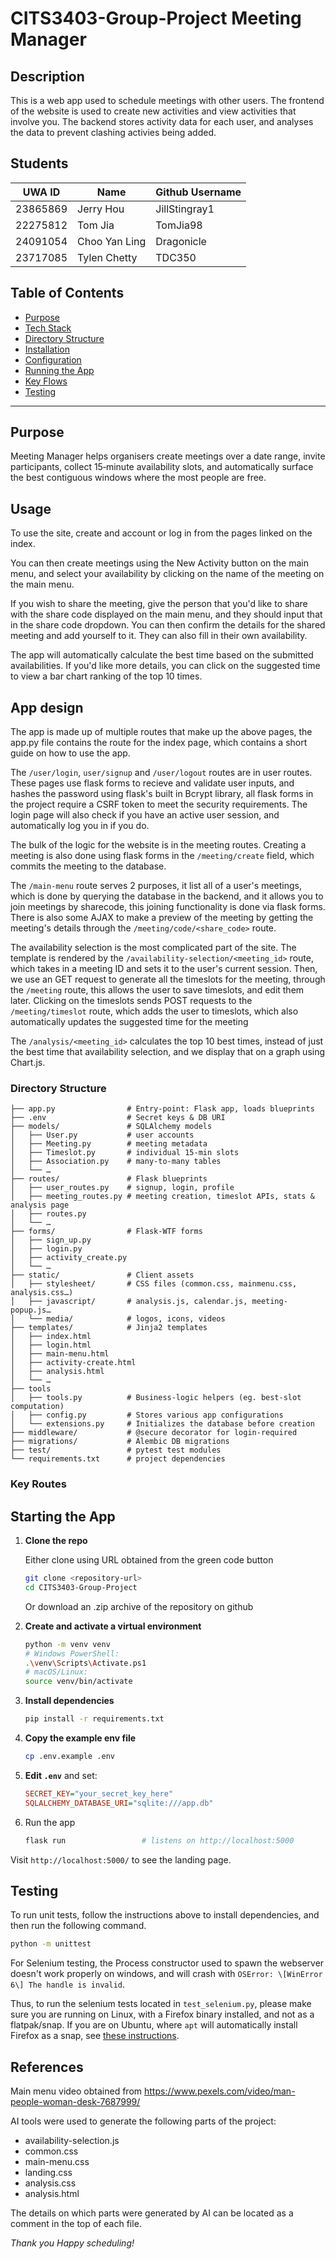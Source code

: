 # CITS3403-Group-Project Meeting Manager

  ## Description

  This is a web app used to schedule meetings with other users. The frontend of the website is used to create new activities and view activities that involve you. The backend stores activity data for each user, and analyses the data to prevent clashing activies being added.
  
  ## Students

  |UWA ID|Name|Github Username|
  |---|---|---|
  |23865869|Jerry Hou|JillStingray1|
  |22275812|Tom Jia|TomJia98|
  |24091054|Choo Yan Ling|Dragonicle|
  |23717085|Tylen Chetty|TDC350

## Table of Contents

* [Purpose](#purpose)
* [Tech Stack](#tech-stack)
* [Directory Structure](#directory-structure)
* [Installation](#installation)
* [Configuration](#configuration)
* [Running the App](#running-the-app)
* [Key Flows](#key-flows)
* [Testing](#testing)
---

## Purpose

Meeting Manager helps organisers create meetings over a date range, invite participants, collect 15‑minute availability slots, and automatically surface the best contiguous windows where the most people are free.

## Usage
To use the site, create and account or log in from the pages linked on the index.

You can then create meetings using the New Activity button on the main menu, and select your availability by clicking on the name of the meeting on the main menu.

If you wish to share the meeting, give the person that you'd like to share with the share code displayed on the main menu, and they should input that in the share code dropdown. You can then confirm the details for the shared meeting and add yourself to it. They can also fill in their own availability.

The app will automatically calculate the best time based on the submitted availabilities. If you'd like more details, you can click on the suggested time to view a bar chart ranking of the top 10 times.

## App design
The app is made up of multiple routes that make up the above pages, the app.py file contains the route for the index page, which contains a short guide on how to use the app.

The `/user/login`, `user/signup` and `/user/logout` routes are in user routes. These pages use flask forms to recieve and validate user inputs, and hashes the password using flask's built in Bcrypt library, all flask forms in the project require a CSRF token to meet the security requirements. The login page will also check if you have an active user session, and automatically log you in if you do.

The bulk of the logic for the website is in the meeting routes. Creating a meeting is also done using flask forms in the `/meeting/create` field, which commits the meeting to the database. 

The `/main-menu` route serves 2 purposes, it list all of a user's meetings, which is done by querying the database in the backend, and it allows you to join meetings by sharecode, this joining functionality is done via flask forms. There is also some AJAX to make a preview of the meeting by getting the meeting's details through the `/meeting/code/<share_code>` route. 

The availability selection is the most complicated part of the site. The template is rendered by the `/availability-selection/<meeting_id>` route, which takes in a meeting ID and sets it to the user's current session. Then, we use an GET request to generate all the timeslots for the meeting, through the `/meeting` route, this allows the user to save timeslots, and edit them later. Clicking on the timeslots sends POST requests to the `/meeting/timeslot` route, which adds the user to timeslots, which also automatically updates the suggested time for the meeting

The `/analysis/<meeting_id>` calculates the top 10 best times, instead of just the best time that availability selection, and we display that on a graph using Chart.js.
### Directory Structure

```
├── app.py                # Entry-point: Flask app, loads blueprints
├── .env                  # Secret keys & DB URI
├── models/               # SQLAlchemy models
│   ├── User.py           # user accounts
│   ├── Meeting.py        # meeting metadata
│   ├── Timeslot.py       # individual 15-min slots
│   ├── Association.py    # many-to-many tables
│   └── …                 
├── routes/               # Flask blueprints
│   ├── user_routes.py    # signup, login, profile
│   ├── meeting_routes.py # meeting creation, timeslot APIs, stats & analysis page
│   ├── routes.py
│   └── …                 
├── forms/                # Flask-WTF forms
│   ├── sign_up.py        
│   ├── login.py          
│   ├── activity_create.py
│   └── …                 
├── static/               # Client assets
│   ├── stylesheet/       # CSS files (common.css, mainmenu.css, analysis.css…)
│   ├── javascript/       # analysis.js, calendar.js, meeting-popup.js…
│   └── media/            # logos, icons, videos
├── templates/            # Jinja2 templates
│   ├── index.html        
│   ├── login.html        
│   ├── main-menu.html    
│   ├── activity-create.html
│   ├── analysis.html     
│   └── …                 
├── tools
│   ├── tools.py          # Business-logic helpers (eg. best-slot computation)
│   ├── config.py         # Stores various app configurations
│   └── extensions.py     # Initializes the database before creation
├── middleware/           # @secure decorator for login-required
├── migrations/           # Alembic DB migrations
├── test/                 # pytest test modules
└── requirements.txt      # project dependencies
```
### Key Routes





## Starting the App

1. **Clone the repo**

   Either clone using URL obtained from the green code button
   ```bash
   git clone <repository-url>
   cd CITS3403-Group-Project
   ```
   Or download an .zip archive of the repository on github

2. **Create and activate a virtual environment**

   ```bash
   python -m venv venv
   # Windows PowerShell:
   .\venv\Scripts\Activate.ps1
   # macOS/Linux:
   source venv/bin/activate
   ```

3. **Install dependencies**

   ```bash
   pip install -r requirements.txt
   ```

4. **Copy the example env file**

   ```bash
   cp .env.example .env
   ```

5. **Edit `.env`** and set:

   ```ini
   SECRET_KEY="your_secret_key_here"
   SQLALCHEMY_DATABASE_URI="sqlite:///app.db"
   ```
6. Run the app
   ```bash
   flask run                 # listens on http://localhost:5000
   ```

Visit `http://localhost:5000/` to see the landing page.





## Testing

To run unit tests, follow the instructions above to install dependencies, and then run the following command.
```bash
python -m unittest
```

For Selenium testing, the Process constructor used to spawn the webserver doesn't work properly on windows, and will crash with `OSError: \[WinError 6\] The handle is invalid`.

Thus, to run the selenium tests located in `test_selenium.py`, please make sure you are running on Linux, with a Firefox binary installed, and not as a flatpak/snap. If you are on Ubuntu, where `apt` will automatically install Firefox as a snap, see [these instructions](https://askubuntu.com/questions/1399383/how-to-install-firefox-as-a-traditional-deb-package-without-snap-in-ubuntu-22).



## References
Main menu video obtained from https://www.pexels.com/video/man-people-woman-desk-7687999/

AI tools were used to generate the following parts of the project:
- availability-selection.js
- common.css
- main-menu.css
- landing.css
- analysis.css
- analysis.html

The details on which parts were generated by AI can be located as a comment in the top of each file.

*Thank you Happy scheduling!*
